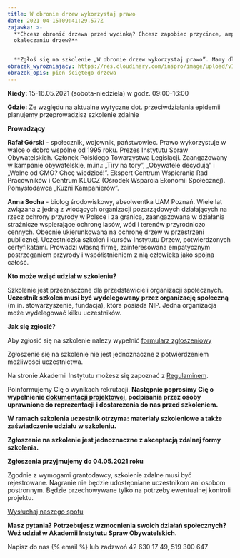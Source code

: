 ```yaml
---
title: W obronie drzew wykorzystaj prawo
date: 2021-04-15T09:41:29.577Z
zajawka: >-
  **Chcesz obronić drzewa przed wycinką? Chcesz zapobiec przycince, amputacji i
  okaleczaniu drzew?**


  **Zgłoś się na szkolenie „W obronie drzew wykorzystaj prawo”. Mamy dla Ciebie wiedzę, narzędzia oraz okazję do wymiany doświadczeń ze społecznikami walczącymi w obronie drzew.**
obrazek_wyrozniajacy: https://res.cloudinary.com/inspro/image/upload/v1618478534/aiso/Zdj%C4%99cia%20szkolenia/grafiki%20pionowe%20i%20poziome/zdjecie_drzwa.jpg
obrazek_opis: pień ściętego drzewa
---
```

**Kiedy:** 15-16.05.2021 (sobota-niedziela) w godz. 09:00-16:00

**Gdzie:** Ze względu na aktualne wytyczne dot. przeciwdziałania epidemii planujemy przeprowadzisz szkolenie zdalnie

**Prowadzący**

**Rafał Górski** - społecznik, wojownik, państwowiec. Prawo wykorzystuje w walce o dobro wspólne od 1995 roku. Prezes Instytutu Spraw Obywatelskich. Członek Polskiego Towarzystwa Legislacji. Zaangażowany w kampanie obywatelskie, m.in.: „Tiry na tory”, „Obywatele decydują” i „Wolne od GMO? Chcę wiedzieć!”. Ekspert Centrum Wspierania Rad Pracowników i Centrum KLUCZ (Ośrodek Wsparcia Ekonomii Społecznej). Pomysłodawca „Kuźni Kampanierów”.

**Anna Socha** - biolog środowiskowy, absolwentka UAM Poznań. Wiele lat związana z jedną z wiodących organizacji pozarządowych działających na rzecz ochrony przyrody w Polsce i za granicą, zaangażowana w działania strażnicze wspierające ochronę lasów, wód i terenów przyrodniczo cennych. Obecnie ukierunkowana na ochronę drzew w przestrzeni publicznej. Uczestniczka szkoleń i kursów Instytutu Drzew, potwierdzonych certyfikatami. Prowadzi własną firmę, zainteresowana empatycznym postrzeganiem przyrody i współistnieniem z nią człowieka jako spójna całość.

**Kto może wziąć udział w szkoleniu?**

Szkolenie jest przeznaczone dla przedstawicieli organizacji społecznych. **Uczestnik szkoleń musi być wydelegowany** **przez organizację społeczną** (m.in. stowarzyszenie, fundacja), która posiada NIP. Jedna organizacja może wydelegować kilku uczestników.

**Jak się zgłosić?**

Aby zgłosić się na szkolenie należy wypełnić [formularz zgłoszeniowy](https://forms.gle/QDVnGAVcfetC9gTW8)

Zgłoszenie się na szkolenie nie jest jednoznaczne z potwierdzeniem możliwości uczestnictwa.

Na stronie Akademii Instytutu możesz się zapoznać z [Regulaminem](https://res.cloudinary.com/inspro/raw/upload/v1601120217/aiso/regulamin_z_zalacznikami.zip).

Poinformujemy Cię o wynikach rekrutacji. **Następnie poprosimy Cię o wypełnienie [dokumentacji projektowej](https://res.cloudinary.com/inspro/raw/upload/v1595492482/aiso/dokumenty_przystapienia_do_projektu.zip), podpisania przez osoby uprawnione do reprezentacji i dostarczenia do nas przed szkoleniem.**

**W ramach szkolenia uczestnik otrzyma: materiały szkoleniowe a także zaświadczenie udziału w szkoleniu.**

**Zgłoszenie na szkolenie jest jednoznaczne z akceptacją zdalnej formy szkolenia.**

**Zgłoszenia przyjmujemy do 04.05.2021 roku**

Zgodnie z wymogami grantodawcy, szkolenie zdalne musi być rejestrowane. Nagranie nie będzie udostępniane uczestnikom ani osobom postronnym. Będzie przechowywane tylko na potrzeby ewentualnej kontroli projektu.

[Wysłuchaj naszego spotu](https://instytutsprawobywatelskich.pl/wp-content/uploads/2021/02/spot-aiso.mp3)

**Masz pytania? Potrzebujesz wzmocnienia swoich działań społecznych? Weź udział w Akademii Instytutu Spraw Obywatelskich.**

Napisz do nas {% email %} lub zadzwoń 42 630 17 49, 519 300 647
